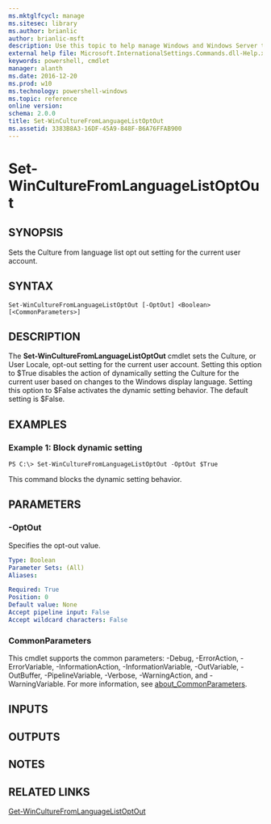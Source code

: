 ```yaml
---
ms.mktglfcycl: manage
ms.sitesec: library
ms.author: brianlic
author: brianlic-msft
description: Use this topic to help manage Windows and Windows Server technologies with Windows PowerShell.
external help file: Microsoft.InternationalSettings.Commands.dll-Help.xml
keywords: powershell, cmdlet
manager: alanth
ms.date: 2016-12-20
ms.prod: w10
ms.technology: powershell-windows
ms.topic: reference
online version: 
schema: 2.0.0
title: Set-WinCultureFromLanguageListOptOut
ms.assetid: 3383B8A3-16DF-45A9-848F-B6A76FFAB900
---
```


# Set-WinCultureFromLanguageListOptOut

## SYNOPSIS
Sets the Culture from language list opt out setting for the current user account.

## SYNTAX

```
Set-WinCultureFromLanguageListOptOut [-OptOut] <Boolean> [<CommonParameters>]
```

## DESCRIPTION
The **Set-WinCultureFromLanguageListOptOut** cmdlet sets the Culture, or User Locale, opt-out setting for the current user account.
Setting this option to $True disables the action of dynamically setting the Culture for the current user based on changes to the Windows display language.
Setting this option to $False activates the dynamic setting behavior.
The default setting is $False.

## EXAMPLES

### Example 1: Block dynamic setting
```
PS C:\> Set-WinCultureFromLanguageListOptOut -OptOut $True
```

This command blocks the dynamic setting behavior.

## PARAMETERS

### -OptOut
Specifies the opt-out value.

```yaml
Type: Boolean
Parameter Sets: (All)
Aliases: 

Required: True
Position: 0
Default value: None
Accept pipeline input: False
Accept wildcard characters: False
```

### CommonParameters
This cmdlet supports the common parameters: -Debug, -ErrorAction, -ErrorVariable, -InformationAction, -InformationVariable, -OutVariable, -OutBuffer, -PipelineVariable, -Verbose, -WarningAction, and -WarningVariable. For more information, see [about_CommonParameters](http://go.microsoft.com/fwlink/?LinkID=113216).

## INPUTS

## OUTPUTS

## NOTES

## RELATED LINKS

[Get-WinCultureFromLanguageListOptOut](./Get-WinCultureFromLanguageListOptOut.md)

